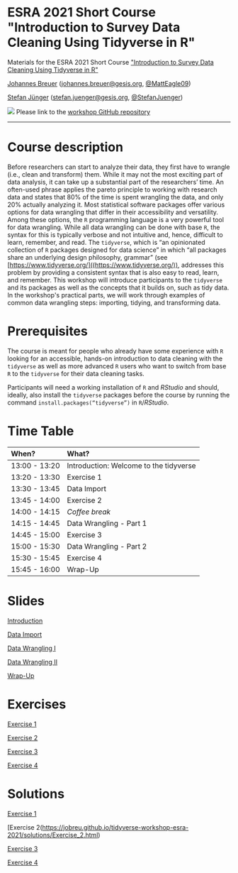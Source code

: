 # ESRA 2021 Short Course "Introduction to Survey Data Cleaning Using Tidyverse in R"
Materials for the ESRA 2021 Short Course ["Introduction to Survey Data Cleaning Using Tidyverse in R"](https://www.europeansurveyresearch.org/conferences/short-courses-2021#course7)

[Johannes Breuer](https://www.johannesbreuer.com/) ([johannes.breuer@gesis.org](mailto:johannes.breuer@gesis.org), [\@MattEagle09](https://twitter.com/MattEagle09))

[Stefan Jünger](https://stefanjuenger.github.io/) ([stefan.juenger@gesis.org](mailto:stefan.juenger@gesis.org), [\@StefanJuenger](https://twitter.com/StefanJuenger))

[![](https://licensebuttons.net/l/by/3.0/80x15.png)](https://creativecommons.org/licenses/by/4.0/) 
Please link to the [workshop GitHub repository](https://github.com/jobreu/tidyverse-workshop-esra-2021)

---

# Course description
Before researchers can start to analyze their data, they first have to wrangle (i.e., clean and transform) them. While it may not the most exciting part of data analysis, it can take up a substantial part of the researchers’ time. An often-used phrase applies the pareto principle to working with research data and states that 80% of the time is spent wrangling the data, and only 20% actually analyzing it. Most statistical software packages offer various options for data wrangling that differ in their accessibility and versatility. Among these options, the `R` programming language is a very powerful tool for data wrangling. While all data wrangling can be done with base `R`, the syntax for this is typically verbose and not intuitive and, hence, difficult to learn, remember, and read. The `tidyverse`, which is “an opinionated collection of `R` packages designed for data science” in which “all packages share an underlying design philosophy, grammar” (see [https://www.tidyverse.org/]((https://www.tidyverse.org/)), addresses this problem by providing a consistent syntax that is also easy to read, learn, and remember. This workshop will introduce participants to the `tidyverse` and its packages as well as the concepts that it builds on, such as tidy data. In the workshop's practical parts, we will work through examples of common data wrangling steps: importing, tidying, and transforming data.

# Prerequisites
The course is meant for people who already have some experience with `R` looking for an accessible, hands-on introduction to data cleaning with the `tidyverse` as well as more advanced `R` users who want to switch from base `R` to the `tidyverse` for their data cleaning tasks.

Participants will need a working installation of `R` and *RStudio* and should, ideally, also install the `tidyverse` packages before the course by running the command `install.packages(“tidyverse”)` in `R`/*RStudio*.

# Time Table
|When?         |What?                                  |
|:-------------|:--------------------------------------|
|13:00 - 13:20 |Introduction: Welcome to the tidyverse |
|13:20 - 13:30 |Exercise 1                             |
|13:30 - 13:45 |Data Import                            |
|13:45 - 14:00 |Exercise 2                             |
|14:00 - 14:15 |<i>Coffee break</i>                    |
|14:15 - 14:45 |Data Wrangling - Part 1                |
|14:45 - 15:00 |Exercise 3                             |
|15:00 - 15:30 |Data Wrangling - Part 2                |
|15:30 - 15:45 |Exercise 4                             |
|15:45 - 16:00 |Wrap-Up                                |

# Slides
[Introduction](https://jobreu.github.io/tidyverse-workshop-esra-2021/slides/01_Introduction.html)

[Data Import](https://jobreu.github.io/tidyverse-workshop-esra-2021/slides/02_Importing_Data.html)

[Data Wrangling I](https://jobreu.github.io/tidyverse-workshop-esra-2021/slides/03_Data_Wrangling1.html)

[Data Wrangling II](https://jobreu.github.io/tidyverse-workshop-esra-2021/slides/04_Data_Wrangling2.html)

[Wrap-Up](https://jobreu.github.io/tidyverse-workshop-esra-2021/slides/05_Outlook.html)


# Exercises
[Exercise 1](https://jobreu.github.io/tidyverse-workshop-esra-2021/exercises/Exercise_1.html)

[Exercise 2](https://jobreu.github.io/tidyverse-workshop-esra-2021/exercises/Exercise_2.html)

[Exercise 3](https://jobreu.github.io/tidyverse-workshop-esra-2021/exercises/Exercise_3.html)

[Exercise 4](https://jobreu.github.io/tidyverse-workshop-esra-2021/exercises/Exercise_4.html)

# Solutions
[Exercise 1](https://jobreu.github.io/tidyverse-workshop-esra-2021/solutions/Exercise_1.html)

[Exercise 2(https://jobreu.github.io/tidyverse-workshop-esra-2021/solutions/Exercise_2.html)

[Exercise 3](https://jobreu.github.io/tidyverse-workshop-esra-2021/solutions/Exercise_3.html)

[Exercise 4](https://jobreu.github.io/tidyverse-workshop-esra-2021/solutions/Exercise_4.html)



